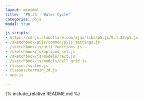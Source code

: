 ```yaml
---
layout: minimal
title:  "P5.JS - Water Cycle"
categories: p5js
modal: true

js_scripts:
- https://cdnjs.cloudflare.com/ajax/libs/p5.js/0.4.23/p5.js
- /sketchbook/p5js/common/p5js_settings.js
- /sketchbook/js/util_functions.js
- /sketchbook/js/options_set.js
- /sketchbook/js/models/rect.js
- /sketchbook/js/models/cell_grid.js
- classes/system.js
- classes/terrain_2d.js
- app.js

---
```


{% include_relative README.md %}
